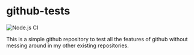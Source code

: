 # github-tests

![Node.js CI](https://github.com/JeremyGillard/github-tests/workflows/Node.js%20CI/badge.svg)

This is a simple github repository to test all the features of github without messing around in my other existing repositories.
